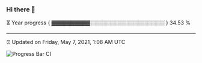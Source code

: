 ### Hi there 👋

⏳ Year progress { ▓▓▓▓▓▓▓▓▓▓░░░░░░░░░░░░░░░░░░░░ } 34.53 %

---

⏰ Updated on Friday, May 7, 2021, 1:08 AM UTC

![Progress Bar CI](https://github.com/arthurbuhl/arthurbuhl/workflows/Progress%20Bar%20CI/badge.svg)
